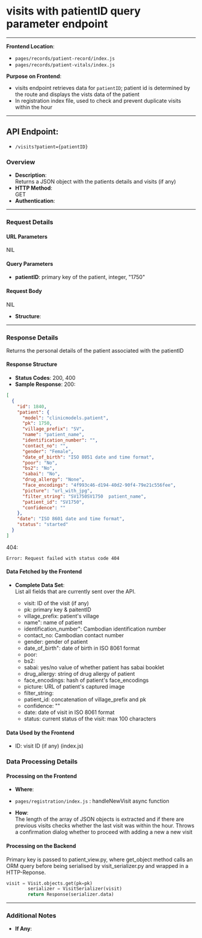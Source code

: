 # visits with patientID query parameter endpoint

---

**Frontend Location**:

- `pages/records/patient-record/index.js`
- `pages/records/patient-vitals/index.js`

**Purpose on Frontend**:

- visits endpoint retrieves data for `patientID`; patient id is determined by the route and displays the vists data of the patient
- In registration index file, used to check and prevent duplicate visits within the hour

---

## API Endpoint:

- `/visits?patient={patientID}`

### Overview

- **Description**:  
  Returns a JSON object with the patients details and visits (if any)
- **HTTP Method**:  
  GET
- **Authentication**:

---

### Request Details

#### URL Parameters

NIL

#### Query Parameters

- **patientID**: primary key of the patient, integer, "1750"

#### Request Body

NIL

- **Structure**:

---

### Response Details

Returns the personal details of the patient associated with the patientID

#### Response Structure

- **Status Codes**:
  200, 400
- **Sample Response**:
  200:

```json
[
  {
    "id": 1840,
    "patient": {
      "model": "clinicmodels.patient",
      "pk": 1750,
      "village_prefix": "SV",
      "name": "patient_name",
      "identification_number": "",
      "contact_no": "",
      "gender": "Female",
      "date_of_birth": "ISO 8051 date and time format",
      "poor": "No",
      "bs2": "No",
      "sabai": "No",
      "drug_allergy": "None",
      "face_encodings": "4f993c46-d194-40d2-90f4-79e21c556fee",
      "picture": "url_with_jpg",
      "filter_string": "SV1750SV1750  patient_name",
      "patient_id": "SV1750",
      "confidence": ""
    },
    "date": "ISO 8601 date and time format",
    "status": "started"
  }
]
```

404:

```
Error: Request failed with status code 404
```

#### Data Fetched by the Frontend

- **Complete Data Set**:  
  List all fields that are currently sent over the API.

  - visit: ID of the visit (if any)
  - pk: primary key & paitentID
  - village_prefix: patient's village
  - name": name of patient
  - identification_number": Cambodian identification number
  - contact_no: Cambodian contact number
  - gender: gender of patient
  - date_of_birth": date of birth in ISO 8061 format
  - poor:
  - bs2:
  - sabai: yes/no value of whether patient has sabai booklet
  - drug_allergy: string of drug allergy of patient
  - face_encodings: hash of patient's face_encodings
  - picture: URL of patient's captured image
  - filter_string:
  - patient_id: concatenation of village_prefix and pk
  - confidence: ""
  - date: date of visit in ISO 8061 format
  - status: current status of the visit: max 100 characters

#### Data Used by the Frontend

- ID: visit ID (if any) (index.js)

### Data Processing Details

#### Processing on the Frontend

- **Where**:
- `pages/registration/index.js` : handleNewVisit async function

- **How**:  
  The length of the array of JSON objects is extracted and if there are previous visits checks whether the last visit was within the hour. Throws a confirmation dialog whether to proceed with adding a new a new visit

#### Processing on the Backend

Primary key is passed to patient_view.py, where get_object method calls an ORM query before being serialised by visit_serializer.py and wrapped in a HTTP-Reponse.

```python
visit = Visit.objects.get(pk=pk)
        serializer = VisitSerializer(visit)
        return Response(serializer.data)
```

---

### Additional Notes

- **If Any**:
